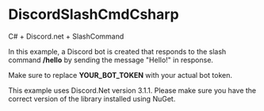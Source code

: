 # DiscordSlashCmdCsharp
C# + Discord.net + SlashCommand

In this example, a Discord bot is created that responds to the slash command **/hello** by sending the message "Hello!" in response.

Make sure to replace **YOUR_BOT_TOKEN** with your actual bot token.

This example uses Discord.Net version 3.1.1. Please make sure you have the correct version of the library installed using NuGet.
